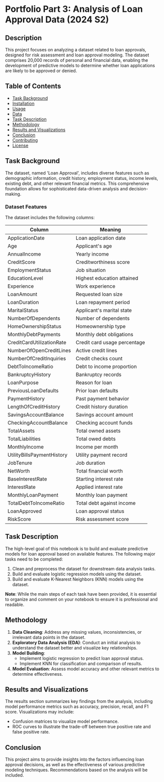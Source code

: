 # Portfolio Part 3: Analysis of Loan Approval Data (2024 S2)

## Description
This project focuses on analyzing a dataset related to loan approvals, designed for risk assessment and loan approval modeling. The dataset comprises 20,000 records of personal and financial data, enabling the development of predictive models to determine whether loan applications are likely to be approved or denied.

## Table of Contents
- [Task Background](#task-background)
- [Installation](#installation)
- [Usage](#usage)
- [Data](#data)
- [Task Description](#task-description)
- [Methodology](#methodology)
- [Results and Visualizations](#results-and-visualizations)
- [Conclusion](#conclusion)
- [Contributing](#contributing)
- [License](#license)

## Task Background
The dataset, named 'Loan Approval', includes diverse features such as demographic information, credit history, employment status, income levels, existing debt, and other relevant financial metrics. This comprehensive foundation allows for sophisticated data-driven analysis and decision-making.

### Dataset Features
The dataset includes the following columns:

| Column                        | Meaning                                       |
|-------------------------------|-----------------------------------------------|
| ApplicationDate               | Loan application date                         |
| Age                           | Applicant's age                              |
| AnnualIncome                  | Yearly income                                |
| CreditScore                   | Creditworthiness score                        |
| EmploymentStatus               | Job situation                                |
| EducationLevel                | Highest education attained                    |
| Experience                    | Work experience                              |
| LoanAmount                    | Requested loan size                          |
| LoanDuration                  | Loan repayment period                        |
| MaritalStatus                 | Applicant's marital state                    |
| NumberOfDependents           | Number of dependents                         |
| HomeOwnershipStatus           | Homeownership type                           |
| MonthlyDebtPayments           | Monthly debt obligations                     |
| CreditCardUtilizationRate     | Credit card usage percentage                 |
| NumberOfOpenCreditLines       | Active credit lines                          |
| NumberOfCreditInquiries       | Credit checks count                          |
| DebtToIncomeRatio             | Debt to income proportion                    |
| BankruptcyHistory              | Bankruptcy records                           |
| LoanPurpose                   | Reason for loan                              |
| PreviousLoanDefaults          | Prior loan defaults                          |
| PaymentHistory                | Past payment behavior                        |
| LengthOfCreditHistory         | Credit history duration                      |
| SavingsAccountBalance         | Savings account amount                       |
| CheckingAccountBalance        | Checking account funds                       |
| TotalAssets                   | Total owned assets                           |
| TotalLiabilities              | Total owed debts                             |
| MonthlyIncome                 | Income per month                            |
| UtilityBillsPaymentHistory    | Utility payment record                       |
| JobTenure                     | Job duration                                 |
| NetWorth                      | Total financial worth                        |
| BaseInterestRate              | Starting interest rate                       |
| InterestRate                  | Applied interest rate                        |
| MonthlyLoanPayment            | Monthly loan payment                         |
| TotalDebtToIncomeRatio        | Total debt against income                    |
| LoanApproved                  | Loan approval status                         |
| RiskScore                     | Risk assessment score                        |

## Task Description
The high-level goal of this notebook is to build and evaluate predictive models for loan approval based on available features. The following major tasks need to be completed:

1. Clean and preprocess the dataset for downstream data analysis tasks.
2. Build and evaluate logistic regression models using the dataset.
3. Build and evaluate K-Nearest Neighbors (KNN) models using the dataset.

**Note**: While the main steps of each task have been provided, it is essential to organize and comment on your notebook to ensure it is professional and readable.

## Methodology
1. **Data Cleaning**: Address any missing values, inconsistencies, or irrelevant data points in the dataset.
2. **Exploratory Data Analysis (EDA)**: Conduct an initial analysis to understand the dataset better and visualize key relationships.
3. **Model Building**: 
   - Implement logistic regression to predict loan approval status.
   - Implement KNN for classification and comparison of results.
4. **Model Evaluation**: Assess model accuracy and other relevant metrics to determine effectiveness.

## Results and Visualizations
The results section summarizes key findings from the analysis, including model performance metrics such as accuracy, precision, recall, and F1 score. Visualizations may include:
- Confusion matrices to visualize model performance.
- ROC curves to illustrate the trade-off between true positive rate and false positive rate.

## Conclusion
This project aims to provide insights into the factors influencing loan approval decisions, as well as the effectiveness of various predictive modeling techniques. Recommendations based on the analysis will be included.
